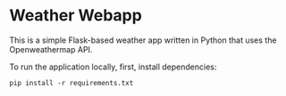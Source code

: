 # Weather Webapp
This is a simple Flask-based weather app written in Python that uses the Openweathermap API.

To run the application locally, first, install dependencies:
```
pip install -r requirements.txt
```
